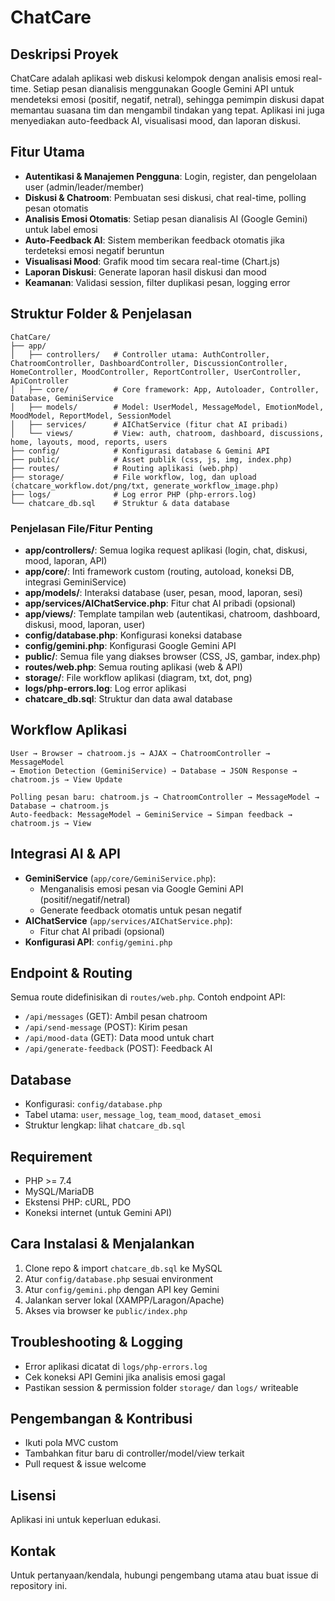 # ChatCare

## Deskripsi Proyek

ChatCare adalah aplikasi web diskusi kelompok dengan analisis emosi real-time. Setiap pesan dianalisis menggunakan Google Gemini API untuk mendeteksi emosi (positif, negatif, netral), sehingga pemimpin diskusi dapat memantau suasana tim dan mengambil tindakan yang tepat. Aplikasi ini juga menyediakan auto-feedback AI, visualisasi mood, dan laporan diskusi.

## Fitur Utama

- **Autentikasi & Manajemen Pengguna**: Login, register, dan pengelolaan user (admin/leader/member)
- **Diskusi & Chatroom**: Pembuatan sesi diskusi, chat real-time, polling pesan otomatis
- **Analisis Emosi Otomatis**: Setiap pesan dianalisis AI (Google Gemini) untuk label emosi
- **Auto-Feedback AI**: Sistem memberikan feedback otomatis jika terdeteksi emosi negatif beruntun
- **Visualisasi Mood**: Grafik mood tim secara real-time (Chart.js)
- **Laporan Diskusi**: Generate laporan hasil diskusi dan mood
- **Keamanan**: Validasi session, filter duplikasi pesan, logging error

## Struktur Folder & Penjelasan

```
ChatCare/
├── app/
│   ├── controllers/   # Controller utama: AuthController, ChatroomController, DashboardController, DiscussionController, HomeController, MoodController, ReportController, UserController, ApiController
│   ├── core/          # Core framework: App, Autoloader, Controller, Database, GeminiService
│   ├── models/        # Model: UserModel, MessageModel, EmotionModel, MoodModel, ReportModel, SessionModel
│   ├── services/      # AIChatService (fitur chat AI pribadi)
│   └── views/         # View: auth, chatroom, dashboard, discussions, home, layouts, mood, reports, users
├── config/            # Konfigurasi database & Gemini API
├── public/            # Asset publik (css, js, img, index.php)
├── routes/            # Routing aplikasi (web.php)
├── storage/           # File workflow, log, dan upload (chatcare_workflow.dot/png/txt, generate_workflow_image.php)
├── logs/              # Log error PHP (php-errors.log)
└── chatcare_db.sql    # Struktur & data database
```

### Penjelasan File/Fitur Penting

- **app/controllers/**: Semua logika request aplikasi (login, chat, diskusi, mood, laporan, API)
- **app/core/**: Inti framework custom (routing, autoload, koneksi DB, integrasi GeminiService)
- **app/models/**: Interaksi database (user, pesan, mood, laporan, sesi)
- **app/services/AIChatService.php**: Fitur chat AI pribadi (opsional)
- **app/views/**: Template tampilan web (autentikasi, chatroom, dashboard, diskusi, mood, laporan, user)
- **config/database.php**: Konfigurasi koneksi database
- **config/gemini.php**: Konfigurasi Google Gemini API
- **public/**: Semua file yang diakses browser (CSS, JS, gambar, index.php)
- **routes/web.php**: Semua routing aplikasi (web & API)
- **storage/**: File workflow aplikasi (diagram, txt, dot, png)
- **logs/php-errors.log**: Log error aplikasi
- **chatcare_db.sql**: Struktur dan data awal database

## Workflow Aplikasi

```
User → Browser → chatroom.js → AJAX → ChatroomController → MessageModel
→ Emotion Detection (GeminiService) → Database → JSON Response → chatroom.js → View Update

Polling pesan baru: chatroom.js → ChatroomController → MessageModel → Database → chatroom.js
Auto-feedback: MessageModel → GeminiService → Simpan feedback → chatroom.js → View
```

## Integrasi AI & API

- **GeminiService** (`app/core/GeminiService.php`):
  - Menganalisis emosi pesan via Google Gemini API (positif/negatif/netral)
  - Generate feedback otomatis untuk pesan negatif
- **AIChatService** (`app/services/AIChatService.php`):
  - Fitur chat AI pribadi (opsional)
- **Konfigurasi API**: `config/gemini.php`

## Endpoint & Routing

Semua route didefinisikan di `routes/web.php`.
Contoh endpoint API:

- `/api/messages` (GET): Ambil pesan chatroom
- `/api/send-message` (POST): Kirim pesan
- `/api/mood-data` (GET): Data mood untuk chart
- `/api/generate-feedback` (POST): Feedback AI

## Database

- Konfigurasi: `config/database.php`
- Tabel utama: `user`, `message_log`, `team_mood`, `dataset_emosi`
- Struktur lengkap: lihat `chatcare_db.sql`

## Requirement

- PHP >= 7.4
- MySQL/MariaDB
- Ekstensi PHP: cURL, PDO
- Koneksi internet (untuk Gemini API)

## Cara Instalasi & Menjalankan

1. Clone repo & import `chatcare_db.sql` ke MySQL
2. Atur `config/database.php` sesuai environment
3. Atur `config/gemini.php` dengan API key Gemini
4. Jalankan server lokal (XAMPP/Laragon/Apache)
5. Akses via browser ke `public/index.php`

## Troubleshooting & Logging

- Error aplikasi dicatat di `logs/php-errors.log`
- Cek koneksi API Gemini jika analisis emosi gagal
- Pastikan session & permission folder `storage/` dan `logs/` writeable

## Pengembangan & Kontribusi

- Ikuti pola MVC custom
- Tambahkan fitur baru di controller/model/view terkait
- Pull request & issue welcome

## Lisensi

Aplikasi ini untuk keperluan edukasi.

## Kontak

Untuk pertanyaan/kendala, hubungi pengembang utama atau buat issue di repository ini.
